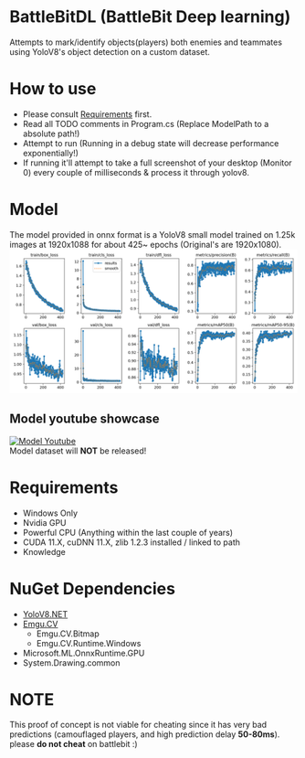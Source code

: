 # BattleBitDL (BattleBit Deep learning)
Attempts to mark/identify objects(players) both enemies and teammates using YoloV8's object detection on a custom dataset.

# How to use
- Please consult [Requirements](#-Requirements) first.
- Read all TODO comments in Program.cs (Replace ModelPath to a absolute path!)
- Attempt to run (Running in a debug state will decrease performance exponentially!)
- If running it'll attempt to take a full screenshot of your desktop (Monitor 0) every couple of milliseconds & process it through yolov8.

# Model
The model provided in onnx format is a YoloV8 small model trained on 1.25k images at 1920x1088 for about 425~ epochs (Original's are 1920x1080).
![Model training results](results.png)
## Model youtube showcase
[![Model Youtube](https://img.youtube.com/vi/Cny8H-UTDYs/0.jpg)](https://www.youtube.com/watch?v=Cny8H-UTDYs)
<br>Model dataset will **NOT** be released!

# Requirements
- Windows Only
- Nvidia GPU
- Powerful CPU (Anything within the last couple of years)
- CUDA 11.X, cuDNN 11.X, zlib 1.2.3 installed / linked to path
- Knowledge

# NuGet Dependencies
- [YoloV8.NET](https://github.com/sstainba/Yolov8.Net/)
- [Emgu.CV](https://github.com/emgucv/emgucv)
  - Emgu.CV.Bitmap
  - Emgu.CV.Runtime.Windows
- Microsoft.ML.OnnxRuntime.GPU
- System.Drawing.common

# NOTE
This proof of concept is not viable for cheating since it has very bad predictions (camouflaged players, and high prediction delay **50-80ms**). please **do not cheat** on battlebit :)